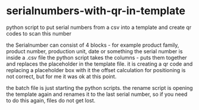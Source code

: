 # serialnumbers-with-qr-in-template
python script to put serial numbers from a csv into a template and create qr codes to scan this number

the Serialnumber can consist of 4 blocks - for example product family, product number, production unit, date or something
the serial number is inside a .csv file
the python script takes the columns - puts them together and replaces the placeholder in the template file.
it is creating a qr code and replacing a placeholder box with it
the offset calculation for positioning is not correct, but for me it was ok at this point.

the batch file is just starting the python scripts.
the rename script is opening the template again and renames it to the last serial number, so if you need to do this again, files do not get lost.
